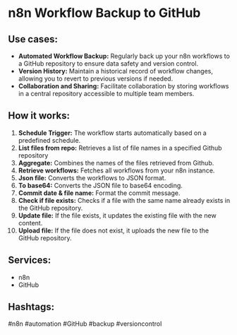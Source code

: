 # n8n Workflow Backup to GitHub

## Use cases:

- **Automated Workflow Backup:** Regularly back up your n8n workflows to a GitHub repository to ensure data safety and version control.
- **Version History:** Maintain a historical record of workflow changes, allowing you to revert to previous versions if needed.
- **Collaboration and Sharing:**  Facilitate collaboration by storing workflows in a central repository accessible to multiple team members.

## How it works:

1.  **Schedule Trigger:** The workflow starts automatically based on a predefined schedule.
2.  **List files from repo:** Retrieves a list of file names in a specified Github repository
3.  **Aggregate:** Combines the names of the files retrieved from Github.
4.  **Retrieve workflows:** Fetches all workflows from your n8n instance.
5.  **Json file:** Converts the workflows to JSON format.
6.  **To base64:** Converts the JSON file to base64 encoding.
7.  **Commit date & file name:** Format the commit message.
8.  **Check if file exists:** Checks if a file with the same name already exists in the GitHub repository.
9.  **Update file:** If the file exists, it updates the existing file with the new content.
10. **Upload file:** If the file does not exist, it uploads the new file to the GitHub repository.

## Services:

-   n8n
-   GitHub

## Hashtags:

#n8n #automation #GitHub #backup #versioncontrol
